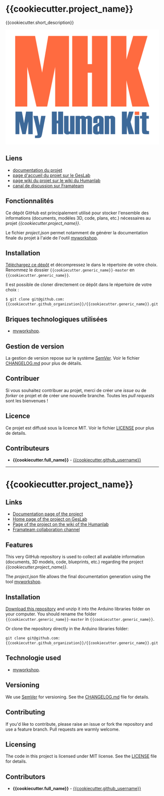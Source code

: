 # {{cookiecutter.project_name}}
{{cookiecutter.short_description}}

![featured_image](images/mhk_logotype.png)

## Liens
 * [documentation du projet]({{cookiecutter.docs_url}})
 * [page d'accueil du projet sur le GesLab]({{cookiecutter.geslab_url}})
 * [page wiki du projet sur le wiki du Humanlab]({{cookiecutter.wikilab_url}})
 * [canal de discussion sur Framateam]({{cookiecutter.framateam_url}})

## Fonctionnalités
Ce dépôt GitHub est principalement utilisé pour stocker l'ensemble des informations (documents, modèles 3D, code, plans, etc.) nécessaires au projet _{{cookiecutter.project_name}}_.

Le fichier _project.json_ permet notamment de générer la documentation finale du projet à l'aide de l'outil [myworkshop](https://github.com/myhumankit/myworkshop).

## Installation
[Téléchargez ce dépôt](https://github.com/{{cookiecutter.github_organization}}/{{cookiecutter.generic_name}}/archive/master.zip) et décompressez le dans le répertoire de votre choix. Renommez le dossier `{{cookiecutter.generic_name}}-master` en `{{cookiecutter.generic_name}}`.

Il est possible de cloner directement ce dépôt dans le répertoire de votre choix :

```
$ git clone git@github.com:{{cookiecutter.github_organization}}/{{cookiecutter.generic_name}}.git
```

## Briques technologiques utilisées
 * [myworkshop](https://github.com/myhumankit/myworkshop).

## Gestion de version
La gestion de version repose sur le système [SemVer](http://semver.org/). Voir le fichier [CHANGELOG.md](CHANGELOG.md) pour plus de détails.

## Contribuer
Si vous souhaitez contribuer au projet, merci de créer une _issue_ ou de _forker_ ce projet et de créer une nouvelle branche. Toutes les _pull requests_ sont les bienvenues !

## Licence
Ce projet est diffusé sous la licence MIT. Voir le fichier [LICENSE](LICENSE) pour plus de details.

## Contributeurs
 * **{{cookiecutter.full_name}}** - [{{cookiecutter.github_username}}](https://github.com/{{cookiecutter.github_username}})

---

# {{cookiecutter.project_name}}

## Links
 * [Documentation page of the project]({{cookiecutter.docs_url}})
 * [Home page of the project on GesLab]({{cookiecutter.geslab_url}})
 * [Page of the project on the wiki of the Humanlab]({{cookiecutter.wikilab_url}})
 * [Framateam collaboration channel]({{cookiecutter.framateam_url}})

## Features
This very GitHub repository is used to collect all available information (documents, 3D models, code, blueprints, etc.) regarding the project _{{cookiecutter.project_name}}_.

The _project.json_ file allows the final documentation generation using the tool [myworkshop](https://github.com/myhumankit/myworkshop).

## Installation
[Download this repository](https://github.com/{{cookiecutter.github_organization}}/{{cookiecutter.generic_name}}/archive/master.zip) and unzip it into the Arduino libraries folder on your computer. You should rename the folder `{{cookiecutter.generic_name}}-master` in `{{cookiecutter.generic_name}}`.

Or clone the repository directly in the Arduino libraries folder:

```
git clone git@github.com:{{cookiecutter.github_organization}}/{{cookiecutter.generic_name}}.git
```

## Technologie used
 * [myworkshop](https://github.com/myhumankit/myworkshop).

## Versioning
We use [SemVer](http://semver.org/) for versioning. See the [CHANGELOG.md](CHANGELOG.md) file for details.

## Contributing
If you'd like to contribute, please raise an issue or fork the repository and use a feature branch. Pull requests are warmly welcome.

## Licensing
The code in this project is licensed under MIT license. See the [LICENSE](LICENSE) file for details.

## Contributors
 * **{{cookiecutter.full_name}}** - [{{cookiecutter.github_username}}](https://github.com/{{cookiecutter.github_username}})

